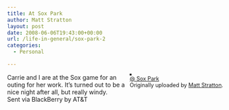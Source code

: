 ```yaml
---
title: At Sox Park
author: Matt Stratton
layout: post
date: 2008-06-06T19:43:00+00:00
url: /life-in-general/sox-park-2
categories:
  - Personal

---
```

<div style="float:right;margin-left:10px;margin-bottom:10px;">
  <a href="http://www.flickr.com/photos/mugsy/2557484730/" title="photo sharing"><img src="http://farm4.static.flickr.com/3097/2557484730_0bea7b92ee_m.jpg" alt="" style="border:solid 2px #000000;" /></a> <br /> <span style="font-size:.9em;margin-top:0;"> <a href="http://www.flickr.com/photos/mugsy/2557484730/">@ Sox Park</a> <br /> Originally uploaded by <a href="http://www.flickr.com/people/mugsy/">Matt Stratton</a>. </span>
</div>

Carrie and I are at the Sox game for an outing for her work. It&#8217;s turned out to be a nice night after all, but really windy.  
Sent via BlackBerry by AT&T
